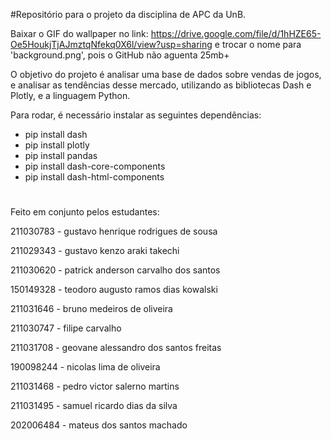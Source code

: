 #Repositório para o projeto da disciplina de APC da UnB. 

Baixar o GIF do wallpaper no link: https://drive.google.com/file/d/1hHZE65-Oe5HoukjTjAJmztqNfekq0X6l/view?usp=sharing e trocar o nome para 'background.png', pois o GitHub não aguenta 25mb+

O objetivo do projeto é analisar uma base de dados sobre vendas de jogos, e analisar as tendências desse mercado, utilizando as bibliotecas Dash e Plotly, e a linguagem Python.

Para rodar, é necessário instalar as seguintes dependências:
- pip install dash
- pip install plotly
- pip install pandas
- pip install dash-core-components
- pip install dash-html-components
# 
Feito em conjunto pelos estudantes:

211030783 - gustavo henrique rodrigues de sousa

211029343 - gustavo kenzo araki takechi

211030620 - patrick anderson carvalho dos santos

150149328 - teodoro augusto ramos dias kowalski

211031646 - bruno medeiros de oliveira

211030747 - filipe carvalho

211031708 - geovane alessandro dos santos freitas

190098244 - nicolas lima de oliveira

211031468 - pedro victor salerno martins

211031495 - samuel ricardo dias da silva

202006484 - mateus dos santos machado
